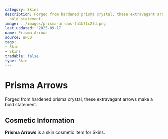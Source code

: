 ```yaml
---
category: Skins
description: Forged from hardened prisma crystal, these extravagant arrows make a
  bold statement.
image: ../images/prisma-arrows-7a1b71c2fd.png
last_updated: '2025-09-17'
name: Prisma Arrows
source: WFCD
tags:
- Skin
- Skins
tradable: false
type: Skin
---
```


# Prisma Arrows

Forged from hardened prisma crystal, these extravagant arrows make a bold statement.

## Cosmetic Information

**Prisma Arrows** is a skin cosmetic item for Skins.

